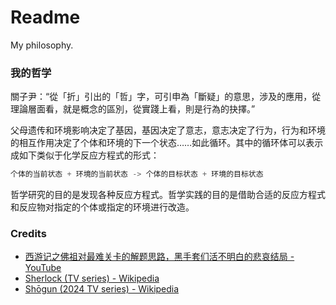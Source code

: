 # Readme
My philosophy.

### 我的哲学

關子尹：“從「折」引出的「哲」字，可引申為「斷疑」的意思，涉及的應用，從理論層面看，就是概念的區別，從實踐上看，則是行為的抉擇。”

父母遗传和环境影响决定了基因，基因决定了意志，意志决定了行为，行为和环境的相互作用决定了个体和环境的下一个状态……如此循环。其中的循环体可以表示成如下类似于化学反应方程式的形式：

```python
个体的当前状态 + 环境的当前状态 -> 个体的目标状态 + 环境的目标状态
```

哲学研究的目的是发现各种反应方程式。哲学实践的目的是借助合适的反应方程式和反应物对指定的个体或指定的环境进行改造。

### Credits
- [西游记之佛祖对最难关卡的解题思路，黑手套们活不明白的悲哀结局 - YouTube](https://www.youtube.com/watch?v=TYO_tbvXbbw)
- [Sherlock (TV series) - Wikipedia](https://en.wikipedia.org/wiki/Sherlock_(TV_series))
- [Shōgun (2024 TV series) - Wikipedia](https://en.wikipedia.org/wiki/Shōgun_(2024_TV_series))
